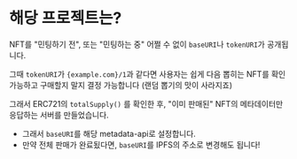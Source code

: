 # 해당 프로젝트는?

NFT를 "민팅하기 전", 또는 "민팅하는 중" 어쩔 수 없이 `baseURI`나 `tokenURI`가 공개됩니다.

그때 `tokenURI`가 `{example.com}/1`과 같다면 사용자는 쉽게 다음 뽑히는 NFT를 확인 가능하고 구매할지 말지 결정 가능합니다 (랜덤 뽑기의 맛이 사라지죠)

그래서 ERC721의 `totalSupply()` 를 확인한 후, "이미 판매된" NFT의 메타데이터만 응답하는 서버를 만들었습니다.
- 그래서 `baseURI`를 해당 metadata-api로 설정합니다.
- 만약 전체 판매가 완료됬다면, `baseURI`를 IPFS의 주소로 변경해도 됩니다! 
